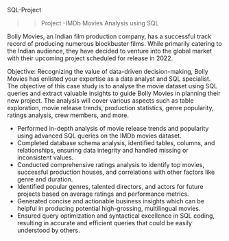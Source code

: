  SQL-Project

>> Project -IMDb Movies Analysis using SQL

Bolly Movies, an Indian film production company, has a successful track record of producing numerous blockbuster films. While primarily catering to the Indian audience, they have decided to venture into the global market with their upcoming project scheduled for release in 2022.

Objective: Recognizing the value of data-driven decision-making, Bolly Movies has enlisted your expertise as a data analyst and SQL specialist. The objective of this case study is to analyse the movie dataset using SQL queries and extract valuable insights to guide Bolly Movies in planning their new project. The analysis will cover various aspects such as table exploration, movie release trends, production statistics, genre popularity, ratings analysis, crew members, and more.


- Performed in-depth analysis of movie release trends and popularity using
advanced SQL queries on the IMDb movies dataset.
- Completed database schema analysis, identified tables, columns, and
relationships, ensuring data integrity and handled missing or inconsistent values.
- Conducted comprehensive ratings analysis to identify top movies, successful
production houses, and correlations with other factors like genre and duration.
- Identified popular genres, talented directors, and actors for future projects based
on average ratings and performance metrics.
- Generated concise and actionable business insights which can be helpful in
producing potential high-grossing, multilingual movies.
- Ensured query optimization and syntactical excellence in SQL coding, resulting in
accurate and efficient queries that could be easily understood by others.
